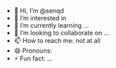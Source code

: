 - 👋 Hi, I’m @senqd
- 👀 I’m interested in 
- 🌱 I’m currently learning ...
- 💞️ I’m looking to collaborate on ...
- 📫 How to reach me: not at all
- 😄 Pronouns: 
- ⚡ Fun fact: ...

<!---
senqd/senqd is a ✨ special ✨ repository because its `README.md` (this file) appears on your GitHub profile.
You can click the Preview link to take a look at your changes.
--->
